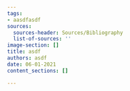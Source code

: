 ```yaml
---
tags:
- aasdfasdf
sources:
  sources-header: Sources/Bibliography
  list-of-sources: ''
image-section: []
title: asdf
authors: asdf
date: 06-01-2021
content_sections: []

---
```

